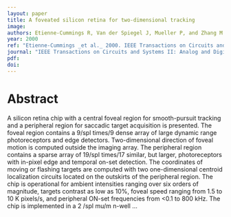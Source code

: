 ```yaml
---
layout: paper
title: A foveated silicon retina for two-dimensional tracking
image:
authors: Etienne-Cummings R, Van der Spiegel J, Mueller P, and Zhang M.
year: 2000
ref: "Etienne-Cummings _et al._ 2000. IEEE Transactions on Circuits and Systems II: Analog and Digital Signal Processing vol. 47, no. 6: 504-517."
journal: "IEEE Transactions on Circuits and Systems II: Analog and Digital Signal Processing"
pdf:
doi:
---
```


# Abstract
A silicon retina chip with a central foveal region for smooth-pursuit tracking and a peripheral region for saccadic target acquisition is presented. The foveal region contains a 9/spl times/9 dense array of large dynamic range photoreceptors and edge detectors. Two-dimensional direction of foveal motion is computed outside the imaging array. The peripheral region contains a sparse array of 19/spl times/17 similar, but larger, photoreceptors with in-pixel edge and temporal on-set detection. The coordinates of moving or flashing targets are computed with two one-dimensional centroid localization circuits located on the outskirts of the peripheral region. The chip is operational for ambient intensities ranging over six orders of magnitude, targets contrast as low as 10%, foveal speed ranging from 1.5 to 10 K pixels/s, and peripheral ON-set frequencies from <0.1 to 800 kHz. The chip is implemented in a 2 /spl mu/m n-well …
